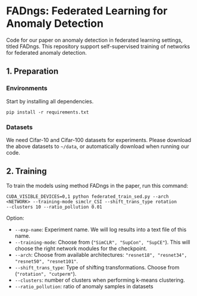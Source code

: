 # FADngs: Federated Learning for Anomaly Detection

Code for our paper on anomaly detection in federated learning settings, titled FADngs. 
This repository support self-supervised training of networks for federated anomaly detection.


## 1. Preparation
### Environments
Start by installing all dependencies. 

`pip install -r requirements.txt`

### Datasets
We need Cifar-10 and Cifar-100 datasets for experiments.
Please download the above datasets to `~/data`, 
or automatically download when running our code.



## 2. Training

To train the models using method FADngs in the paper, run this command:

```train
CUDA_VISIBLE_DEVICES=0,1 python federated_train_sed.py --arch <NETWORK> --training-mode simclr_CSI --shift_trans_type rotation 
--clusters 10 --ratio_pollution 0.01
```
Option:
* `--exp-name`: Experiment name. We will log results into a text file of this name.
* `--training-mode`: Choose from (`"SimCLR", "SupCon", "SupCE"`). This will choose the right network modules for the checkpoint.
* `--arch`: Choose from available architectures: `"resnet18", "resnet34", "resnet50", "resnet101"`.
* `--shift_trans_type`: Type of shifting transformations. Choose from (`"rotation", "cutperm"`).
* `--clusters`: number of clusters when performing k-means clustering.
* `--ratio_pollution`: ratio of anomaly samples in datasets


